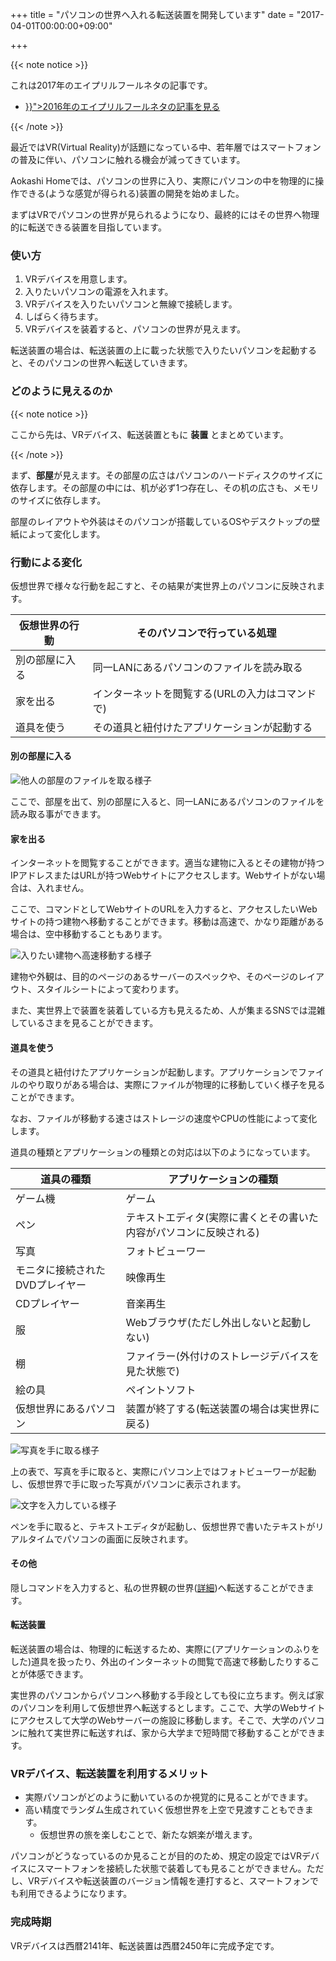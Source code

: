 +++
title = "パソコンの世界へ入れる転送装置を開発しています"
date = "2017-04-01T00:00:00+09:00"

+++

{{< note notice >}}
<p>これは2017年のエイプリルフールネタの記事です。</p>
<ul>
  <li><a href="{{< contentslink "restore/ah_1-2/about/information/2016/04_01.html" >}}">2016年のエイプリルフールネタの記事を見る</a></li>
</ul>
{{< /note >}}

最近ではVR(Virtual Reality)が話題になっている中、若年層ではスマートフォンの普及に伴い、パソコンに触れる機会が減ってきています。

Aokashi Homeでは、パソコンの世界に入り、実際にパソコンの中を物理的に操作できる(ような感覚が得られる)装置の開発を始めました。

まずはVRでパソコンの世界が見られるようになり、最終的にはその世界へ物理的に転送できる装置を目指しています。

### 使い方

1. VRデバイスを用意します。
2. 入りたいパソコンの電源を入れます。
3. VRデバイスを入りたいパソコンと無線で接続します。
4. しばらく待ちます。
5. VRデバイスを装着すると、パソコンの世界が見えます。

転送装置の場合は、転送装置の上に載った状態で入りたいパソコンを起動すると、そのパソコンの世界へ転送していきます。

### どのように見えるのか

{{< note notice >}}
<p>ここから先は、VRデバイス、転送装置ともに <strong>装置</strong> とまとめています。</p>
{{< /note >}}

まず、**部屋**が見えます。その部屋の広さはパソコンのハードディスクのサイズに依存します。その部屋の中には、机が必ず1つ存在し、その机の広さも、メモリのサイズに依存します。

部屋のレイアウトや外装はそのパソコンが搭載しているOSやデスクトップの壁紙によって変化します。

### 行動による変化

仮想世界で様々な行動を起こすと、その結果が実世界上のパソコンに反映されます。

| 仮想世界の行動 | そのパソコンで行っている処理 |
| ---- | ---- |
| 別の部屋に入る | 同一LANにあるパソコンのファイルを読み取る |
| 家を出る | インターネットを閲覧する(URLの入力はコマンドで) |
| 道具を使う | その道具と紐付けたアプリケーションが起動する |

#### 別の部屋に入る

![他人の部屋のファイルを取る様子](04_01-transfering_file.png)

ここで、部屋を出て、別の部屋に入ると、同一LANにあるパソコンのファイルを読み取る事ができます。

#### 家を出る

インターネットを閲覧することができます。適当な建物に入るとその建物が持つIPアドレスまたはURLが持つWebサイトにアクセスします。Webサイトがない場合は、入れません。

ここで、コマンドとしてWebサイトのURLを入力すると、アクセスしたいWebサイトの持つ建物へ移動することができます。移動は高速で、かなり距離がある場合は、空中移動することもあります。

![入りたい建物へ高速移動する様子](04_01-browsing_internet.png)

建物や外観は、目的のページのあるサーバーのスペックや、そのページのレイアウト、スタイルシートによって変わります。

また、実世界上で装置を装着している方も見えるため、人が集まるSNSでは混雑しているさまを見ることができます。

#### 道具を使う

その道具と紐付けたアプリケーションが起動します。アプリケーションでファイルのやり取りがある場合は、実際にファイルが物理的に移動していく様子を見ることができます。

なお、ファイルが移動する速さはストレージの速度やCPUの性能によって変化します。

道具の種類とアプリケーションの種類との対応は以下のようになっています。

| 道具の種類 | アプリケーションの種類 |
| ---- | ---- |
| ゲーム機 | ゲーム |
| ペン | テキストエディタ(実際に書くとその書いた内容がパソコンに反映される) |
| 写真 | フォトビューワー |
| モニタに接続されたDVDプレイヤー | 映像再生 |
| CDプレイヤー | 音楽再生 |
| 服 | Webブラウザ(ただし外出しないと起動しない) |
| 棚 | ファイラー(外付けのストレージデバイスを見た状態で) |
| 絵の具 | ペイントソフト |
| 仮想世界にあるパソコン | 装置が終了する(転送装置の場合は実世界に戻る) |

![写真を手に取る様子](04_01-showing_photo.png)

上の表で、写真を手に取ると、実際にパソコン上ではフォトビューワーが起動し、仮想世界で手に取った写真がパソコンに表示されます。

![文字を入力している様子](04_01-inputting_text.png)

ペンを手に取ると、テキストエディタが起動し、仮想世界で書いたテキストがリアルタイムでパソコンの画面に反映されます。

#### その他

隠しコマンドを入力すると、私の世界観の世界(<a href="http://worldwiki.aokashi.net" title="Aokashi World Wiki">詳細</a>)へ転送することができます。

#### 転送装置

転送装置の場合は、物理的に転送するため、実際に(アプリケーションのふりをした)道具を扱ったり、外出のインターネットの閲覧で高速で移動したりすることが体感できます。

実世界のパソコンからパソコンへ移動する手段としても役に立ちます。例えば家のパソコンを利用して仮想世界へ転送するとします。ここで、大学のWebサイトにアクセスして大学のWebサーバーの施設に移動します。そこで、大学のパソコンに触れて実世界に転送すれば、家から大学まで短時間で移動することができます。

### VRデバイス、転送装置を利用するメリット

- 実際パソコンがどのように動いているのか視覚的に見ることができます。
- 高い精度でランダム生成されていく仮想世界を上空で見渡すこともできます。
  - 仮想世界の旅を楽しむことで、新たな娯楽が増えます。

パソコンがどうなっているのか見ることが目的のため、規定の設定ではVRデバイスにスマートフォンを接続した状態で装着しても見ることができません。ただし、VRデバイスや転送装置のバージョン情報を連打すると、スマートフォンでも利用できるようになります。

### 完成時期

VRデバイスは西暦2141年、転送装置は西暦2450年に完成予定です。